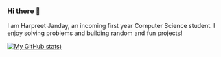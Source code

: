 ### Hi there 👋

<!--
**hjanday/hjanday** is a ✨ _special_ ✨ repository because its `README.md` (this file) appears on your GitHub profile. -->

I am Harpreet Janday, an incoming first year Computer Science student. I enjoy solving problems and building random and fun projects!

[![My GitHub stats](https://github-readme-stats.vercel.app/api/top-langs/?username=hjanday&show_icons=true&theme=cobalt))](https://github.com/anuraghazra/github-readme-stats)
